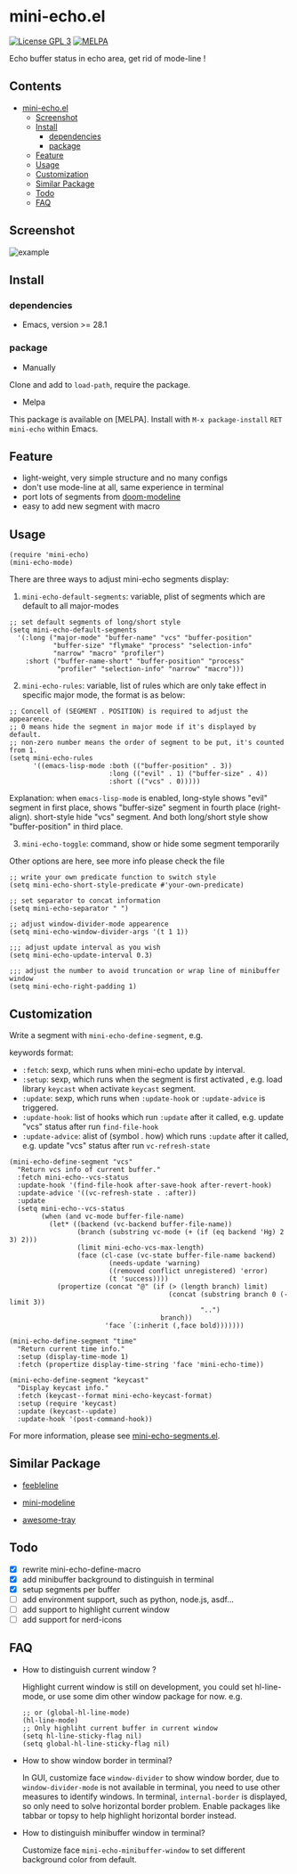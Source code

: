 # mini-echo.el

[![License GPL 3](https://img.shields.io/badge/license-GPL_3-green.svg?style=flat)](LICENSE)
[![MELPA](https://melpa.org/packages/mini-echo-badge.svg)](https://melpa.org/#/mini-echo)

Echo buffer status in echo area, get rid of mode-line !

<!-- markdown-toc start -->

## Contents

- [mini-echo.el](#mini-echoel)
  - [Screenshot](#screenshot)
  - [Install](#install)
    - [dependencies](#dependencies)
    - [package](#package)
  - [Feature](#feature)
  - [Usage](#usage)
  - [Customization](#customization)
  - [Similar Package](#similar-package)
  - [Todo](#todo)
  - [FAQ](#faq)

<!-- markdown-toc end -->

## Screenshot

![example](example.gif)

## Install

### dependencies

- Emacs, version >= 28.1

### package

- Manually

Clone and add to `load-path`, require the package.

- Melpa

This package is available on [MELPA].
Install with `M-x package-install` `RET` `mini-echo` within Emacs.

## Feature

- light-weight, very simple structure and no many configs
- don't use mode-line at all, same experience in terminal
- port lots of segments from [doom-modeline](https://github.com/seagle0128/doom-modeline)
- easy to add new segment with macro

## Usage

```elisp
(require 'mini-echo)
(mini-echo-mode)
```

There are three ways to adjust mini-echo segments display:

1. `mini-echo-default-segments`: variable, plist of segments which are default to all major-modes

```elisp
;; set default segments of long/short style
(setq mini-echo-default-segments
  '(:long ("major-mode" "buffer-name" "vcs" "buffer-position"
           "buffer-size" "flymake" "process" "selection-info"
           "narrow" "macro" "profiler")
    :short ("buffer-name-short" "buffer-position" "process"
            "profiler" "selection-info" "narrow" "macro")))
```

2. `mini-echo-rules`: variable, list of rules which are only take effect in specific major mode, the format is as below:

```elisp
;; Concell of (SEGMENT . POSITION) is required to adjust the appearence.
;; 0 means hide the segment in major mode if it's displayed by default.
;; non-zero number means the order of segment to be put, it's counted from 1.
(setq mini-echo-rules
      '((emacs-lisp-mode :both (("buffer-position" . 3))
                         :long (("evil" . 1) ("buffer-size" . 4))
                         :short (("vcs" . 0)))))
```

Explanation:
when `emacs-lisp-mode` is enabled, long-style shows "evil" segment in first place, shows "buffer-size" segment in fourth place (right-align). short-style hide "vcs" segment. And
both long/short style show "buffer-position" in third place.

3. `mini-echo-toggle`: command, show or hide some segment temporarily

Other options are here, see more info please check the file

```elisp
;; write your own predicate function to switch style
(setq mini-echo-short-style-predicate #'your-own-predicate)

;; set separator to concat information
(setq mini-echo-separator " ")

;; adjust window-divider-mode appearence
(setq mini-echo-window-divider-args '(t 1 1))

;;; adjust update interval as you wish
(setq mini-echo-update-interval 0.3)

;;; adjust the number to avoid truncation or wrap line of minibuffer window
(setq mini-echo-right-padding 1)
```

## Customization

Write a segment with `mini-echo-define-segment`, e.g.

keywords format:

- `:fetch`: sexp, which runs when mini-echo update by interval.
- `:setup`: sexp, which runs when the segment is first activated , e.g. load library `keycast` when activate `keycast` segment.
- `:update`: sexp, which runs when `:update-hook` or `:update-advice` is triggered.
- `:update-hook`: list of hooks which run `:update` after it called, e.g. update "vcs" status after run `find-file-hook`
- `:update-advice`: alist of (symbol . how) which runs `:update` after it called, e.g. update "vcs" status after run `vc-refresh-state`

```elisp
(mini-echo-define-segment "vcs"
  "Return vcs info of current buffer."
  :fetch mini-echo--vcs-status
  :update-hook '(find-file-hook after-save-hook after-revert-hook)
  :update-advice '((vc-refresh-state . :after))
  :update
  (setq mini-echo--vcs-status
        (when (and vc-mode buffer-file-name)
          (let* ((backend (vc-backend buffer-file-name))
                 (branch (substring vc-mode (+ (if (eq backend 'Hg) 2 3) 2)))
                 (limit mini-echo-vcs-max-length)
                 (face (cl-case (vc-state buffer-file-name backend)
                         (needs-update 'warning)
                         ((removed conflict unregistered) 'error)
                         (t 'success))))
            (propertize (concat "@" (if (> (length branch) limit)
                                        (concat (substring branch 0 (- limit 3))
                                                "..")
                                      branch))
                        'face `(:inherit (,face bold)))))))

(mini-echo-define-segment "time"
  "Return current time info."
  :setup (display-time-mode 1)
  :fetch (propertize display-time-string 'face 'mini-echo-time))

(mini-echo-define-segment "keycast"
  "Display keycast info."
  :fetch (keycast--format mini-echo-keycast-format)
  :setup (require 'keycast)
  :update (keycast--update)
  :update-hook '(post-command-hook))
```

For more information, please see [mini-echo-segments.el](mini-echo-segments.el).

## Similar Package

- [feebleline](https://github.com/tautologyclub/feebleline)

- [mini-modeline](https://github.com/kiennq/emacs-mini-modeline)

- [awesome-tray](https://github.com/manateelazycat/awesome-tray)

## Todo

- [x] rewrite mini-echo-define-macro
- [x] add minibuffer background to distinguish in terminal
- [x] setup segments per buffer
- [ ] add environment support, such as python, node.js, asdf...
- [ ] add support to highlight current window
- [ ] add support for nerd-icons

## FAQ

- How to distinguish current window ?

  Highlight current window is still on development, you could set hl-line-mode, or use some dim other window package for now.
  e.g.

  ```elisp
  ;; or (global-hl-line-mode)
  (hl-line-mode)
  ;; Only highliht current buffer in current window
  (setq hl-line-sticky-flag nil)
  (setq global-hl-line-sticky-flag nil)
  ```

- How to show window border in terminal?

  In GUI, customize face `window-divider` to show window border, due to `window-divider-mode` is not available in terminal, you need to use other measures to identify windows.
  In terminal, `internal-border` is displayed, so only need to solve horizontal border problem. Enable packages like tabbar or topsy to help highlight horizontal border instead.

- How to distinguish minibuffer window in terminal?

  Customize face `mini-echo-minibuffer-window` to set different background color from
  default.
